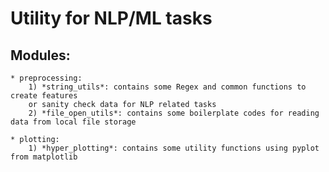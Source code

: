 Utility for NLP/ML tasks
=======

Modules:
---------
    * preprocessing:
        1) *string_utils*: contains some Regex and common functions to create features
        or sanity check data for NLP related tasks
        2) *file_open_utils*: contains some boilerplate codes for reading data from local file storage

    * plotting:
        1) *hyper_plotting*: contains some utility functions using pyplot from matplotlib
